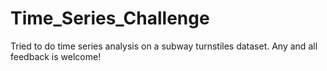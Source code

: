# Time_Series_Challenge
Tried to do time series analysis on a subway turnstiles dataset. Any and all feedback is welcome!
